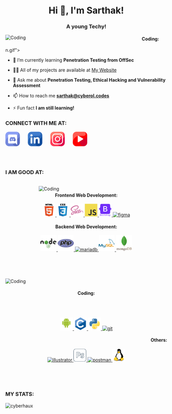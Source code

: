 
<h1 align="center">Hi 👋, I'm Sarthak!</h1>
<h3 align="center">A young Techy!</h3>

<img align="left" alt="Coding" width="400" src="https://raw.githubusercontent.com/sarthakpriyadarshi/sarthakpriyadarshi/main/main-animation.gif"><h4 align="center">Coding:</h4>n.gif">
<p align="left">  

- 🌱 I’m currently learning **Penetration Testing from OffSec**

- 👨‍💻 All of my projects are available at <a href="https://cyberol.codes/blog/"/>My Website </a>

- 💬 Ask me about **Penetration Testing, Ethical Hacking and Vulnerability Assessment**

- 📫 How to reach me **sarthak@cyberol.codes**

- ⚡ Fun fact **I am still learning!**
</p>
<h3 align="left">CONNECT WITH ME AT:</h3>
<p align="left">
<a href="https://discordapp.com/users/754670749322706944" target="blank"><img align="center" src="discord.png" alt="sarthakpr" height="45" width="45"/></a>&ensp;&ensp;&ensp;
<a href="https://linkedin.com/in/sarthakpriyadarshi" target="blank"><img align="center" src="linkedin.png" alt="sarthakpr" height="45" width="45" /></a>&ensp;&ensp;&ensp;
<a href="https://instagram.com/sarthak.pr" target="blank"><img align="center" src="instagram.png" alt="sarthak.pr" height="45" width="45" /></a>&ensp;&ensp;&ensp;
<a href="https://www.youtube.com/c/cyberhauxx" target="blank"><img align="center" src="youtube.png" alt="cyberhauxx" height="45" width="45" /></a>&ensp;&ensp;&ensp;
</p>
<br><br>
<h3 align="left">I AM GOOD AT:</h3>
<br>
<img align="right" alt="Coding" width="400" src="https://github.com/sarthakpriyadarshi/sarthakpriyadarshi/blob/main/HTML-Programming.gif?raw=true">
<p align="left">
<h4 align="center">Frontend Web Development:</h4>
<p align="center">
<a href="#" target="_blank"> <img src="https://raw.githubusercontent.com/devicons/devicon/master/icons/html5/html5-original-wordmark.svg" alt="html5" width="40" height="40"/> </a>
<a href="#" target="_blank"> <img src="https://raw.githubusercontent.com/devicons/devicon/master/icons/css3/css3-original-wordmark.svg" alt="css3" width="40" height="40"/> </a> 
<a href="#" target="_blank"> <img src="https://raw.githubusercontent.com/devicons/devicon/master/icons/sass/sass-original.svg" alt="sass" width="40" height="40"/> </a> 
<a href="#" target="_blank"> <img src="https://raw.githubusercontent.com/devicons/devicon/master/icons/javascript/javascript-original.svg" alt="javascript" width="40" height="40"/> </a> 
<a href="#" target="_blank"> <img src="https://raw.githubusercontent.com/devicons/devicon/master/icons/bootstrap/bootstrap-plain-wordmark.svg" alt="bootstrap" width="40" height="40"/> </a>
<a href="#" target="_blank"> <img src="https://www.vectorlogo.zone/logos/figma/figma-icon.svg" alt="figma" width="40" height="40"/> </a> 
</p>
<h4 align="center">Backend Web Development:</h4>
<p align="center">
<a href="#" target="_blank"> <img src="https://raw.githubusercontent.com/devicons/devicon/master/icons/nodejs/nodejs-original-wordmark.svg" alt="nodejs" width="50" height="50"/> </a>
<a href="#" target="_blank"> <img src="https://raw.githubusercontent.com/devicons/devicon/master/icons/php/php-original.svg" alt="php" width="50" height="50"/> </a>
<a href="#" target="_blank"> <img src="https://www.vectorlogo.zone/logos/mariadb/mariadb-icon.svg" alt="mariadb" width="50" height="50"/> </a>
<a href="#" target="_blank"> <img src="https://raw.githubusercontent.com/devicons/devicon/master/icons/mysql/mysql-original-wordmark.svg" alt="mysql" width="50" height="50"/> </a>
<a href="#" target="_blank"> <img src="https://raw.githubusercontent.com/devicons/devicon/master/icons/mongodb/mongodb-original-wordmark.svg" alt="mongodb" width="50" height="50"/> </a> 
</p>
<br><br><br><br>
<img align="left" alt="Coding" width="400" src="https://github.com/sarthakpriyadarshi/sarthakpriyadarshi/blob/main/Programming-Sequence.gif?raw=true">
<br>
<h4 align="center">Coding:</h4>
<br><br>
<p align="center">
<a href="#" target="_blank"> <img src="https://raw.githubusercontent.com/devicons/devicon/master/icons/android/android-original-wordmark.svg" alt="android" width="40" height="40"/> </a> 
<a href="#" target="_blank"> <img src="https://raw.githubusercontent.com/devicons/devicon/master/icons/c/c-original.svg" alt="c" width="40" height="40"/> </a>
<a href="#" target="_blank"> <img src="https://raw.githubusercontent.com/devicons/devicon/master/icons/python/python-original.svg" alt="python" width="40" height="40"/> </a>
<a href="#" target="_blank"> <img src="https://www.vectorlogo.zone/logos/git-scm/git-scm-icon.svg" alt="git" width="40" height="40"/> </a>
</p>
<h4 align="right">Others:</h4>
<p align="center">
<a href="#" target="_blank"> <img src="https://www.vectorlogo.zone/logos/adobe_illustrator/adobe_illustrator-icon.svg" alt="illustrator" width="40" height="40"/> </a> 
<a href="#" target="_blank"> <img src="https://raw.githubusercontent.com/devicons/devicon/master/icons/photoshop/photoshop-line.svg" alt="photoshop" width="40" height="40"/> </a>
<a href="#" target="_blank"> <img src="https://www.vectorlogo.zone/logos/getpostman/getpostman-icon.svg" alt="postman" width="40" height="40"/> </a>
<a href="#" target="_blank"> <img src="https://raw.githubusercontent.com/devicons/devicon/master/icons/linux/linux-original.svg" alt="linux" width="40" height="40"/> </a> 
</p>
</p>
<br><br><br>
<h3 align="left">MY STATS:</h3>
<p align='left'><img align="center" src="https://github-readme-stats.vercel.app/api/top-langs?username=sarthakpriyadarshi&show_icons=true&theme=dracula&title_color=d4ecdd&text_color=d4ecdd&bg_color=112031&hide_border=true&locale=en&layout=compact" alt="cyberhaux" /></p><br>


